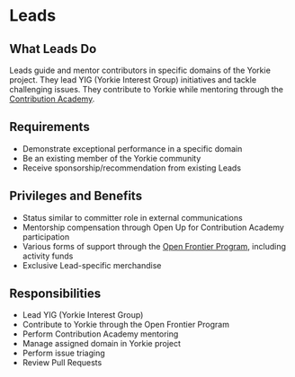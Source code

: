 # Leads

## What Leads Do

Leads guide and mentor contributors in specific domains of the Yorkie project. They lead YIG (Yorkie Interest Group) initiatives and tackle challenging issues. They contribute to Yorkie while mentoring through the [Contribution Academy](https://www.oss.kr/contribution_academy).

## Requirements

- Demonstrate exceptional performance in a specific domain
- Be an existing member of the Yorkie community
- Receive sponsorship/recommendation from existing Leads

## Privileges and Benefits

- Status similar to committer role in external communications
- Mentorship compensation through Open Up for Contribution Academy participation
- Various forms of support through the [Open Frontier Program](https://www.oss.kr/developer_support), including activity funds
- Exclusive Lead-specific merchandise

## Responsibilities

- Lead YIG (Yorkie Interest Group)
- Contribute to Yorkie through the Open Frontier Program
- Perform Contribution Academy mentoring
- Manage assigned domain in Yorkie project
- Perform issue triaging
- Review Pull Requests
